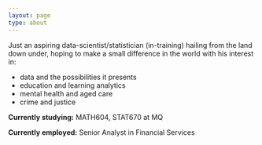 ```yaml
---
layout: page
type: about
---
```

Just an aspiring data-scientist/statistician (in-training) hailing from the land down under, hoping to make a small difference in the world with his interest in:
* data and the possibilities it presents
* education and learning analytics
* mental health and aged care
* crime and justice

**Currently studying:** MATH604, STAT670 at MQ

**Currently employed:** Senior Analyst in Financial Services
